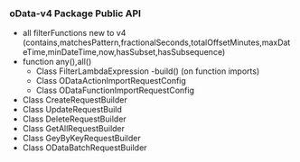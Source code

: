 ### oData-v4 Package Public API

- all filterFunctions new to v4 (contains,matchesPattern,fractionalSeconds,totalOffsetMinutes,maxDateTime,minDateTime,now,hasSubset,hasSubsequence)
- function any(),all()
  - Class FilterLambdaExpression
-build() (on function imports)
  - Class ODataActionImportRequestConfig
  - Class ODataFunctionImportRequestConfig
- Class CreateRequestBuilder
- Class UpdateRequestBuild
- Class DeleteRequestBuilder
- Class GetAllRequestBuilder
- Class GeyByKeyRequestBuilder
- Class ODataBatchRequestBuilder
